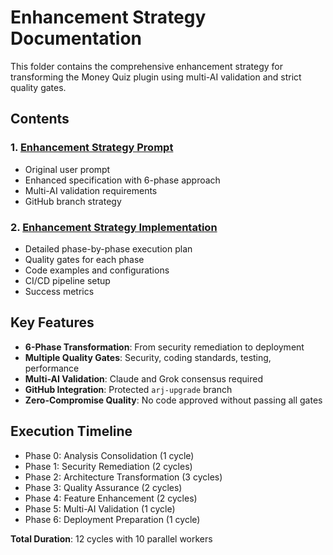 # Enhancement Strategy Documentation

This folder contains the comprehensive enhancement strategy for transforming the Money Quiz plugin using multi-AI validation and strict quality gates.

## Contents

### 1. [Enhancement Strategy Prompt](enhancement-strategy-prompt.md)
- Original user prompt
- Enhanced specification with 6-phase approach
- Multi-AI validation requirements
- GitHub branch strategy

### 2. [Enhancement Strategy Implementation](enhancement-strategy-implementation.md)
- Detailed phase-by-phase execution plan
- Quality gates for each phase
- Code examples and configurations
- CI/CD pipeline setup
- Success metrics

## Key Features

- **6-Phase Transformation**: From security remediation to deployment
- **Multiple Quality Gates**: Security, coding standards, testing, performance
- **Multi-AI Validation**: Claude and Grok consensus required
- **GitHub Integration**: Protected `arj-upgrade` branch
- **Zero-Compromise Quality**: No code approved without passing all gates

## Execution Timeline

- Phase 0: Analysis Consolidation (1 cycle)
- Phase 1: Security Remediation (2 cycles)
- Phase 2: Architecture Transformation (3 cycles)
- Phase 3: Quality Assurance (2 cycles)
- Phase 4: Feature Enhancement (2 cycles)
- Phase 5: Multi-AI Validation (1 cycle)
- Phase 6: Deployment Preparation (1 cycle)

**Total Duration**: 12 cycles with 10 parallel workers